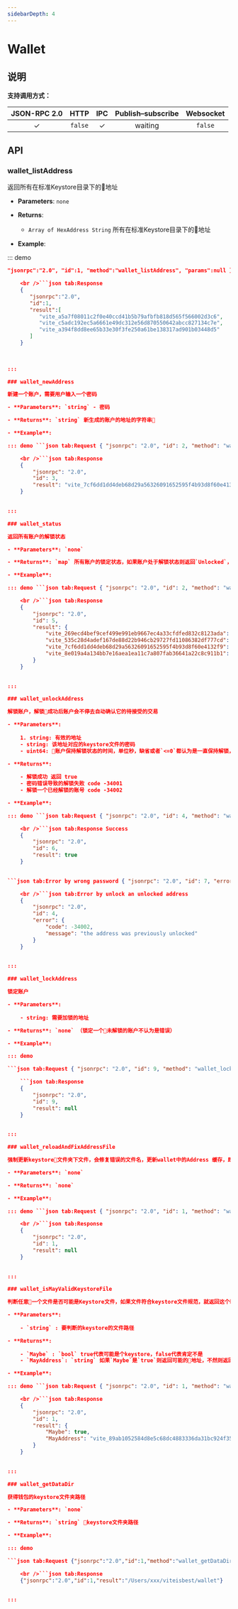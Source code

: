 ```yaml
---
sidebarDepth: 4
---
```

# Wallet

## 说明

**支持调用方式：**

| JSON-RPC 2.0 |  HTTP   |   IPC    | Publish–subscribe | Websocket |
|:------------:|:-------:|:--------:|:-----------------:|:---------:|
|   &#x2713;   | `false` | &#x2713; |      waiting      |  `false`  |

## API

### wallet_listAddress

返回所有在标准Keystore目录下的地址

- **Parameters**: `none`

- **Returns**:
    
    - `Array of HexAddress String` 所有在标准Keystore目录下的地址

- **Example**:

::: demo

```json tab:Request {  
"jsonrpc":"2.0", "id":1, "method":"wallet_listAddress", "params":null }

    <br />```json tab:Response
    {  
       "jsonrpc":"2.0",
       "id":1,
       "result":[  
          "vite_a5a7f08011c2f0e40ccd41b5b79afbfb818d565f566002d3c6",
          "vite_c5adc192ec5a6661e49dc312e56d870550642abcc827134c7e",
          "vite_a394f8dd8ee65b33e30f3fe250a61be138317ad901b03448d5"
       ]
    }
    
    

:::

### wallet_newAddress

新建一个账户，需要用户输入一个密码

- **Parameters**: `string` - 密码

- **Returns**: `string` 新生成的账户的地址的字符串

- **Example**:

::: demo ```json tab:Request { "jsonrpc": "2.0", "id": 2, "method": "wallet_newAddress", "params": [ "123456" ] }

    <br />```json tab:Response
    {
        "jsonrpc": "2.0",
        "id": 3,
        "result": "vite_7cf6dd1dd4deb68d29a56326091652595f4b93d8f60e4132f9"
    }
    

:::

### wallet_status

返回所有账户的解锁状态

- **Parameters**: `none`

- **Returns**: `map` 所有账户的锁定状态，如果账户处于解锁状态则返回`Unlocked`，反之则返回`Locked`

- **Example**:

::: demo ```json tab:Request { "jsonrpc": "2.0", "id": 2, "method": "wallet_status", "params": null }

    <br />```json tab:Response
    {
        "jsonrpc": "2.0",
        "id": 5,
        "result": {
            "vite_269ecd4bef9cef499e991eb9667ec4a33cfdfed832c8123ada": "Locked",
            "vite_535c28d4adef167de88d22b946cb29727fd11086382df777cd": "Locked",
            "vite_7cf6dd1dd4deb68d29a56326091652595f4b93d8f60e4132f9": "Unlocked",
            "vite_8e019a4a134bb7e16aea1ea11c7a807fab36641a22c8c911b1": "Locked"
        }
    }
    

:::

### wallet_unlockAddress

解锁账户，解锁成功后账户会不停去自动确认它的待接受的交易

- **Parameters**:
    
    1. string: 有效的地址
    - string: 该地址对应的keystore文件的密码
    - uint64: 账户保持解锁状态的时间，单位秒，缺省或者`<=0`都认为是一直保持解锁，不会自动上锁

- **Returns**:
    
    - 解锁成功 返回 true
    - 密码错误导致的解锁失败 code -34001
    - 解锁一个已经解锁的账号 code -34002

- **Example**:

::: demo ```json tab:Request { "jsonrpc": "2.0", "id": 4, "method": "wallet_unlockAddress", "params": ["vite_7cf6dd1dd4deb68d29a56326091652595f4b93d8f60e4132f9", "123456", 0] }

    <br />```json tab:Response Success
    {
        "jsonrpc": "2.0",
        "id": 6,
        "result": true
    }
    

```json tab:Error by wrong password { "jsonrpc": "2.0", "id": 7, "error": { "code": -34001, "message": "error decrypting key" } }

    <br />```json tab:Error by unlock an unlocked address
    {
        "jsonrpc": "2.0",
        "id": 4,
        "error": {
            "code": -34002,
            "message": "the address was previously unlocked"
        }
    }
    

:::

### wallet_lockAddress

锁定账户

- **Parameters**:
    
    - string: 需要加锁的地址

- **Returns**: `none` （锁定一个未解锁的账户不认为是错误）

- **Example**:

::: demo

```json tab:Request { "jsonrpc": "2.0", "id": 9, "method": "wallet_lockAddress", "params": ["vite_a5a7f08011c2f0e40ccd41b5b79afbfb818d565f566002d3c6"] }

    ```json tab:Response
    {
        "jsonrpc": "2.0",
        "id": 9,
        "result": null
    }
    

:::

### wallet_reloadAndFixAddressFile

强制更新keystore文件夹下文件，会修复错误的文件名，更新wallet中的Address 缓存，即使不调用这个方法，内部也会每隔几秒调用一次

- **Parameters**: `none`

- **Returns**: `none`

- **Example**:

::: demo ```json tab:Request { "jsonrpc": "2.0", "id": 1, "method": "wallet_reloadAndFixAddressFile", "params": null }

    <br />```json tab:Response
    {
        "jsonrpc": "2.0",
        "id": 1,
        "result": null
    }
    

:::

### wallet_isMayValidKeystoreFile

判断任意一个文件是否可能是Keystore文件，如果文件符合keystore文件规范，就返回这个keystore文件的包含的addrees但这不意味这个文件完全有效，因为判断文件完全有效只能用密码去尝试解密才知道

- **Parameters**:
    
    - `string` : 要判断的keystore的文件路径

- **Returns**:
    
    - `Maybe` : `bool` true代表可能是个keystore，false代表肯定不是
    - `MayAddress`: `string` 如果`Maybe`是`true`则返回可能的地址，不然则返回一个默认的地址

- **Example**:

::: demo ```json tab:Request { "jsonrpc": "2.0", "id": 1, "method": "wallet_isMayValidKeystoreFile", "params": ["/Users/xxxx/viteisbest/wallet/vite_89ab1052584d8e5c68dc4883336da31bc924f355b5cff28f5d"] }

    <br />```json tab:Response
    {
        "jsonrpc": "2.0",
        "id": 1,
        "result": {
            "Maybe": true,
            "MayAddress": "vite_89ab1052584d8e5c68dc4883336da31bc924f355b5cff28f5d"
        }
    }
    

:::

### wallet_getDataDir

获得钱包的keystore文件夹路径

- **Parameters**: `none`

- **Returns**: `string` keystore文件夹路径

- **Example**:

::: demo

```json tab:Request {"jsonrpc":"2.0","id":1,"method":"wallet_getDataDir","params":null}

    <br />```json tab:Response
    {"jsonrpc":"2.0","id":1,"result":"/Users/xxx/viteisbest/wallet"}
    

:::